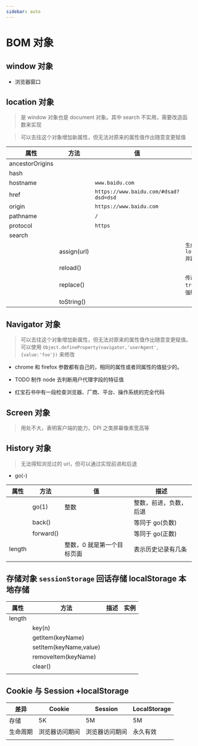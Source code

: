 ```yaml
---
sidebar: auto
---
```


# BOM 对象

## window 对象

- 浏览器窗口

## location 对象

> 是 window 对象也是 document 对象。其中 search 不实用，需要改造函数来实现

> 可以去往这个对象增加新属性，但无法对原来的属性值作出随意变更赋值

| 属性            | 方法        | 值                                    | 描述                     |
| --------------- | ----------- | ------------------------------------- | ------------------------ |
| ancestorOrigins |             |                                       |                          |
| hash            |             |                                       |                          |
| hostname        |             | `www.baidu.com`                       |                          |
| href            |             | `https://www.baidu.com/#dsad?dsd=dsd` |                          |
| origin          |             | `https://www.baidu.com`               |                          |
| pathname        |             | `/`                                   |                          |
| protocol        |             | `https`                               |                          |
| search          |             |                                       |                          |
|                 | assign(url) |                                       | `生成一个location并跳转` |
|                 | reload()    |                                       |                          |
|                 | replace()   |                                       | `传递true，则强制刷新`   |
|                 | toString()  |                                       |                          |

## Navigator 对象

> 可以去往这个对象增加新属性，但无法对原来的属性值作出随意变更赋值。可以使用 `Object.defineProperty(navigator,'userAgent',{value:'foo'})` 来修改

- chrome 和 firefox 参数都有自己的，相同的属性或者同属性的值挺少的。

- TODO 制作 node 去判断用户代理字段的特征值

- 红宝石书中有一段检查浏览器、厂商、平台、操作系统的完全代码

## Screen 对象

> 用处不大，表明客户端的能力，DPI 之类屏幕像素宽高等

## History 对象

> 无法得知浏览过的 url，但可以通过实现前进和后退

- go(-)

| 属性   | 方法      | 值                         | 描述                   |
| ------ | --------- | -------------------------- | ---------------------- |
|        | go(1)     | 整数                       | 整数，前进，负数，后退 |
|        | back()    |                            | 等同于 go(负数)        |
|        | forward() |                            | 等同于 go(正数)        |
| length |           | 整数，0 就是第一个目标页面 | 表示历史记录有几条     |
|        |           |                            |                        |

## 存储对象 `sessionStorage` 回话存储 localStorage 本地存储

| 属性   | 方法                   | 描述 | 实例 |
| ------ | ---------------------- | ---- | ---- |
| length |                        |      |      |
|        | key(n)                 |      |      |
|        | getItem(keyName)       |      |      |
|        | setItem(keyName,value) |      |      |
|        | removeItem(keyName)    |      |      |
|        | clear()                |      |      |
|        |                        |      |      |

## Cookie 与 Session +localStorage

| 差异     | Cookie         | Session        | LocalStorage |
| -------- | -------------- | -------------- | ------------ |
| 存储     | 5K             | 5M             | 5M           |
| 生命周期 | 浏览器访问期间 | 浏览器访问期间 | 永久有效     |
|          |                |                |              |
